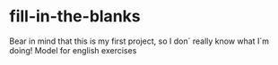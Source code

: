# fill-in-the-blanks

Bear in mind that this is my first project, so I don´ really know what I´m doing!
Model for english exercises
